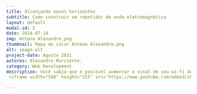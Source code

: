 ```yaml
---
title: Alcançando novos horizontes
subtitle: Como construir um repetidor de onda eletromagnética
layout: default
modal-id: 5
date: 2014-07-14
img: Antena Alexandre.png
thumbnail: Mapa de calor Antena Alexandre.png
alt: image-alt
project-date: Agosto 2021
autores: Alexandre Marciente.
category: Web Development
description: Você sabia que é possível aumentar o sinal de seu wi-fi de verdade? No vídeo a seguir vou te mostrar como construir todo o aparato para isto, só é preciso um refletor de antena parabólica para essa façanha! Veja também os resultados que obtive e foram discutidos, entenda como funciona este fenômeno de reflexão de ondas eletromagnéticas.
 <iframe width="560" height="315" src="https://www.youtube.com/embed/z8X_OJGgcsw" title="YouTube video player" frameborder="0" allow="accelerometer; autoplay; clipboard-write; encrypted-media; gyroscope; picture-in-picture" allowfullscreen></iframe>

---
```

